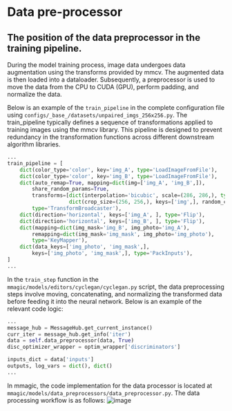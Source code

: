 # Data pre-processor

## The position of the data preprocessor in the training pipeline.

During the model training process, image data undergoes data augmentation using the transforms provided by mmcv. The augmented data is then loaded into a dataloader. Subsequently, a preprocessor is used to move the data from the CPU to CUDA (GPU), perform padding, and normalize the data.

Below is an example of the `train_pipeline` in the complete configuration file using `configs/_base_/datasets/unpaired_imgs_256x256.py`. The train_pipeline typically defines a sequence of transformations applied to training images using the mmcv library. This pipeline is designed to prevent redundancy in the transformation functions across different downstream algorithm libraries.

```python
...
train_pipeline = [
    dict(color_type='color', key='img_A', type='LoadImageFromFile'),
    dict(color_type='color', key='img_B', type='LoadImageFromFile'),
    dict(auto_remap=True, mapping=dict(img=['img_A', 'img_B',]),
        share_random_params=True,
        transforms=[dict(interpolation='bicubic', scale=(286, 286,), type='Resize'),
                    dict(crop_size=(256, 256,), keys=['img',], random_crop=True, type='Crop'),],
        type='TransformBroadcaster'),
    dict(direction='horizontal', keys=['img_A', ], type='Flip'),
    dict(direction='horizontal', keys=['img_B', ], type='Flip'),
    dict(mapping=dict(img_mask='img_B', img_photo='img_A'),
        remapping=dict(img_mask='img_mask', img_photo='img_photo'),
        type='KeyMapper'),
    dict(data_keys=['img_photo', 'img_mask',],
        keys=['img_photo', 'img_mask',], type='PackInputs'),
]
...
```

In the `train_step` function in the `mmagic/models/editors/cyclegan/cyclegan.py` script, the data preprocessing steps involve moving, concatenating, and normalizing the transformed data before feeding it into the neural network. Below is an example of the relevant code logic:

```python
...
message_hub = MessageHub.get_current_instance()
curr_iter = message_hub.get_info('iter')
data = self.data_preprocessor(data, True)
disc_optimizer_wrapper = optim_wrapper['discriminators']

inputs_dict = data['inputs']
outputs, log_vars = dict(), dict()
...
```

In mmagic, the code implementation for the data processor is located at `mmagic/models/data_preprocessors/data_preprocessor.py`. The data processing workflow is as follows:
![image](https://github.com/jinxianwei/CloudImg/assets/81373517/f52a92ab-f86d-486d-86ac-a2f388a83ced)
